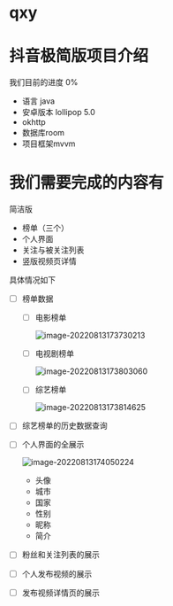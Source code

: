 # qxy
# 抖音极简版项目介绍

我们目前的进度 0%

- 语言 java
- 安卓版本 lollipop 5.0
-  okhttp
-  数据库room
-  项目框架mvvm
# 我们需要完成的内容有

简洁版

- 榜单（三个）
- 个人界面
- 关注与被关注列表
- 竖版视频页详情

具体情况如下

- [ ] 榜单数据

  - [ ] 电影榜单

    ![image-20220813173730213](image/image-20220813173730213.png)

  - [ ] 电视剧榜单

    ![image-20220813173803060](image/image-20220813173803060.png)

  - [ ] 综艺榜单

    ![image-20220813173814625](image/image-20220813173814625.png)

- [ ] 综艺榜单的历史数据查询

- [ ] 个人界面的全展示

  ![image-20220813174050224](image/image-20220813174050224.png)

  - 头像
  - 城市
  - 国家
  - 性别
  - 昵称
  - 简介

- [ ] 粉丝和关注列表的展示

- [ ] 个人发布视频的展示

- [ ] 发布视频详情页的展示
